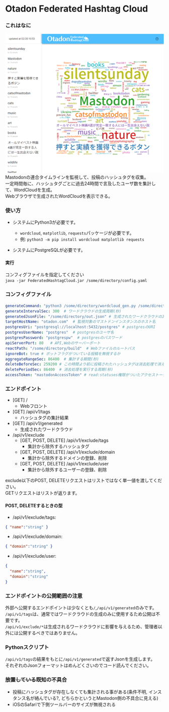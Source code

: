 # Otadon Federated Hashtag Cloud

### これはなに
![Webフロントの表示例](web-preview.png)
Mastodonの連合タイムラインを監視して、投稿のハッシュタグを収集。  
一定時間毎に、ハッシュタグごとに過去24時間で言及したユーザ数を集計して、WordCloudを生成。  
Webブラウザで生成されたWordCloudを表示できる。  

### 使い方
- システムにPython3が必要です。
  - `wordcloud`, `matplotlib`, `requests`パッケージが必要です。  
  - 例: `python3 -m pip install wordcloud matplotlib requests`

- システムにPostgreSQLが必要です。

#### 実行  
コンフィグファイルを指定してください  
`java -jar FederatedHashtagCloud.jar /some/directory/config.yaml`

### コンフィグファイル
```yaml
generateCommand: "python3 /some/directory/wordcloud_gen.py /some/directory/NotoSansJP-Medium.otf http://localhost:8080 /some/directory/out.json"  # ワードクラウドを生成のコマンド
generateIntervalSec: 300  # ワードクラウドの生成周期(秒)
generatedJsonFile: "/some/directory/out.json" # 生成されたワードクラウドのJsonファイル
targetHostName: "otadon.com"  # 監視対象のマストドンインスタンスのホスト名
postgresUri: "postgresql://localhost:5432/postgres" # postgresのURI
postgresUserName: "postgres"  # postgresのユーザ名
postgresPassword: "postgrespw"  # postgresのパスワード
apiServerPort: 80   # API,Webのサーバーポート
reactPath: "/some/directory/build"  # Webファイルのルートパス
ignoreBot: true # ボットフラグがついている投稿を無視するか
aggregateRangeSec: 86400  # 集計する期間(秒)
deleteBeforeSec: 259200 # この時間より前に投稿されたハッシュタグは消去処理で消える(秒)
deletePeriodSec: 86400  # 消去処理を実行する周期(秒)
accessToken: "mastodonAccessToken" # read:statuses権限がついたアクセストークン
```

### エンドポイント  
- [GET] /
  - Webフロント
- [GET] /api/v1/tags
  - ハッシュタグの集計結果
- [GET] /api/v1/generated
  - 生成されたワードクラウド
- /api/v1/exclude
  - [GET, POST, DELETE] /api/v1/exclude/tags
    - 集計から除外するハッシュタグ
  - [GET, POST, DELETE] /api/v1/exclude/domain
    - 集計から除外するドメインの登録、削除
  - [GET, POST, DELETE] /api/v1/exclude/user
    - 集計から除外するユーザーの登録、削除

exclude以下のPOST, DELETEリクエストはリストではなく単一値を渡してください。  
GETリクエストはリストが返ります。
#### POST, DELETEするときの型
- /api/v1/exclude/tags:
```json
{ "name":"string" }
```
- /api/v1/exclude/domain:
```json
{ "domain":"string" }
```
- /api/v1/exclude/user:
```json
{ 
  "name":"string", 
  "domain":"string"
}
```

### エンドポイントの公開範囲の注意
外部へ公開するエンドポイントは少なくとも`/`,`/api/v1/generated`のみです。  
`/api/v1/tags`は、通常ではワードクラウドの生成のみに使用するため公開は不要です。  
`/api/v1/exclude/*`は生成されるワードクラウドに影響を与えるため、管理者以外には公開するべきではありません。

### Pythonスクリプト
`/api/v1/tags`の結果をもとに`/api/v1/generated`で返すJsonを生成します。  
それぞれのJsonフォーマットはめんどくさいのでコード読んでください。

### ~~放置している~~既知の不具合
- 投稿にハッシュタグが存在しなくても集計される事がある(条件不明, インスタンス名が絡んでいる?, どちらかというとMastodon側の不具合に見える)
- iOSのSafariで下側ツールバーのサイズが無視される
